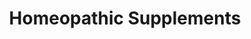 ---
title: "Homeopathic Supplements"
image: "/graphics/ayusacid.jpg"
description : "Here are our listings of affordable Homeopathy products. Click or Tap on each to view the details."
---